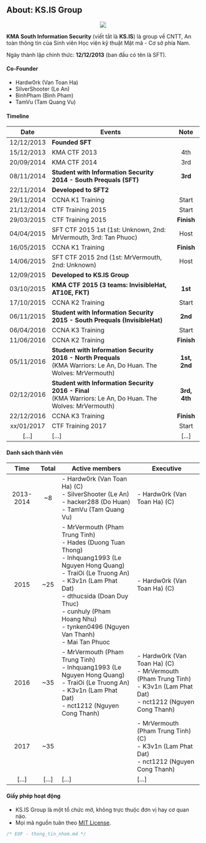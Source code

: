 ## About: KS.IS Group 

<p align="center">
  <img src="https://raw.githubusercontent.com/ks-is/docs/master/logo_kma.png?raw=true"/>
</p>

**KMA South Information Security** (viết tắt là **KS.IS**) là group về CNTT, An toàn thông tin của Sinh viên Học viện kỹ thuật Mật mã - Cơ sở phía Nam.

Ngày thành lập chính thức: **12/12/2013** (ban đầu có tên là SFT).

#### Co-Founder

* Hardw0rk (Van Toan Ha)
* SilverShooter (Le An)
* BinhPham (Binh Pham)
* TamVu (Tam Quang Vu)

#### Timeline

| Date  | Events  | Note |
| :---------: |---------------------| :----:|
| 12/12/2013  | **Founded SFT**  | |
| 15/12/2013  | KMA CTF 2013         | 4th |
| 20/09/2014  | KMA CTF 2014         | 3rd |
| 08/11/2014  | **Student with Information Security 2014 - South Prequals (SFT)** | **3rd** |
| 22/11/2014  | **Developed to SFT2** |  |
| 29/11/2014  | CCNA K1 Training     | Start |
| 21/12/2014  | CTF Training 2015    | Start |
| 29/03/2015  | CTF Training 2015    | **Finish**|
| 04/04/2015  | SFT CTF 2015 1st (1st: Unknown, 2nd: MrVermouth, 3rd: Tan Phuoc) | Host |
| 16/05/2015  | CCNA K1 Training     | **Finish**|
| 14/06/2015  | SFT CTF 2015 2nd (1st: MrVermouth, 2nd: Unknown) | Host |
| 12/09/2015  | **Developed to KS.IS Group** |  |
| 03/10/2015  | **KMA CTF 2015 (3 teams: InvisibleHat, AT10E, FKT)**| **1st** |
| 17/10/2015  | CCNA K2 Training     | Start |
| 06/11/2015  | **Student with Information Security 2015 - South Prequals (InvisibleHat)**  | **2nd** |
| 06/04/2016  | CCNA K3 Training     | Start |
| 11/06/2016  | CCNA K2 Training     | **Finish** |
| 05/11/2016  | **Student with Information Security 2016 - North Prequals** <br>(KMA Warriors: Le An, Do Huan. The Wolves: MrVermouth) | **1st, 2nd** |
| 02/12/2016  | **Student with Information Security 2016 - Final** <br>(KMA Warriors: Le An, Do Huan. The Wolves: MrVermouth) | **3rd, 4th** |
| 22/12/2016  | CCNA K3 Training     | **Finish** |
| xx/01/2017  | CTF Training 2017    | Start |
| [...]  | [...]   | [...]  |

#### Danh sách thành viên

|    Time   | Total |         Active members       |       Executive         |
|:---------:|:-----:|------------------------------|-------------------------|
| 2013-2014 |   ~8  | - Hardw0rk (Van Toan Ha) (C)<br>- SilverShooter (Le An)<br>- hacker288 (Do Huan)<br>- TamVu (Tam Quang Vu) | - Hardw0rk (Van Toan Ha) (C) |
|    2015   |  ~25  | - MrVermouth (Pham Trung Tinh)<br>- Hades (Duong Tuan Thong)<br>- lnhquang1993 (Le Nguyen Hong Quang)<br>- TraiOi (Le Truong An)<br>- K3v1n (Lam Phat Dat)<br>- dthucsida (Doan Duy Thuc)<br>- cunhuly (Pham Hoang Nhu)<br>- tynken0496 (Nguyen Van Thanh)<br>- Mai Tan Phuoc | - Hardw0rk (Van Toan Ha) (C) |
|    2016   |  ~35  | - MrVermouth (Pham Trung Tinh)<br>- lnhquang1993 (Le Nguyen Hong Quang)<br>- TraiOi (Le Truong An)<br>- K3v1n (Lam Phat Dat)<br>- nct1212 (Nguyen Cong Thanh) | - Hardw0rk (Van Toan Ha) (C)<br>- MrVermouth (Pham Trung Tinh)<br>- K3v1n (Lam Phat Dat)<br>- nct1212 (Nguyen Cong Thanh) |
|    2017   |  ~35  |                             | - MrVermouth (Pham Trung Tinh) (C)<br>- K3v1n (Lam Phat Dat)<br>- nct1212 (Nguyen Cong Thanh) |
|   [...]   | [...] | [...] | [...] |

#### Giấy phép hoạt động

* KS.IS Group là một tổ chức mở, không trực thuộc đơn vị hay cơ quan nào.
* Mọi mã nguồn tuân theo [MIT License](LICENSE).

```C
/* EOF - thong_tin_nhom.md */
```
